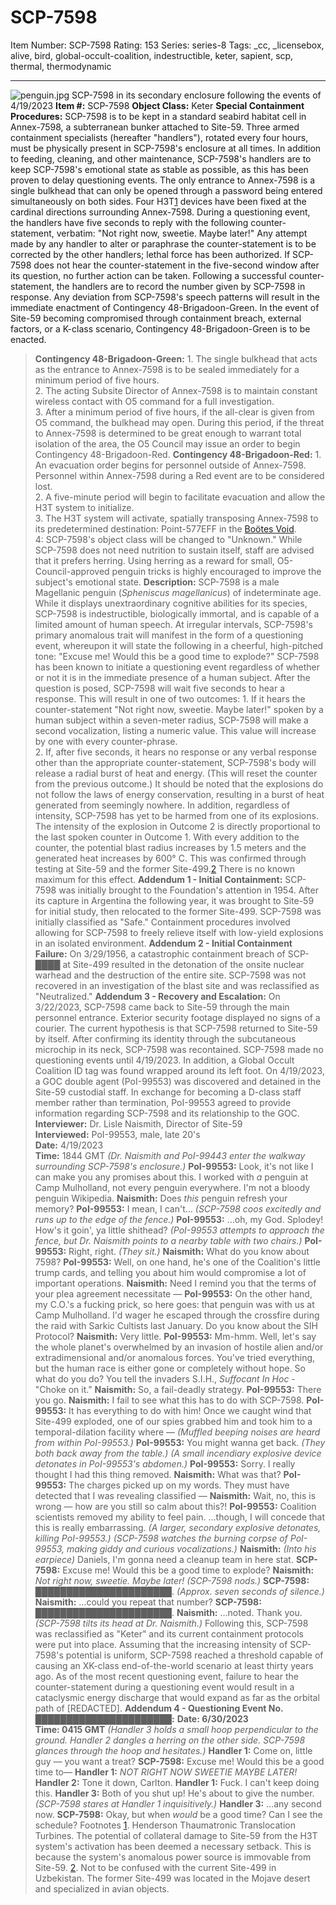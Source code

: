 # SCP-7598
Item Number: SCP-7598
Rating: 153
Series: series-8
Tags: _cc, _licensebox, alive, bird, global-occult-coalition, indestructible, keter, sapient, scp, thermal, thermodynamic

---

![penguin.jpg](https://scp-wiki.wdfiles.com/local--files/scp-7598/penguin.jpg)
SCP-7598 in its secondary enclosure following the events of 4/19/2023
**Item #:** SCP-7598
**Object Class:** Keter
**Special Containment Procedures:** SCP-7598 is to be kept in a standard seabird habitat cell in Annex-7598, a subterranean bunker attached to Site-59. Three armed containment specialists (hereafter "handlers"), rotated every four hours, must be physically present in SCP-7598's enclosure at all times. In addition to feeding, cleaning, and other maintenance, SCP-7598's handlers are to keep SCP-7598's emotional state as stable as possible, as this has been proven to delay questioning events.
The only entrance to Annex-7598 is a single bulkhead that can only be opened through a password being entered simultaneously on both sides. Four H3T[1](javascript:;) devices have been fixed at the cardinal directions surrounding Annex-7598.
During a questioning event, the handlers have five seconds to reply with the following counter-statement, verbatim: "Not right now, sweetie. Maybe later!" Any attempt made by any handler to alter or paraphrase the counter-statement is to be corrected by the other handlers; lethal force has been authorized.
If SCP-7598 does not hear the counter-statement in the five-second window after its question, no further action can be taken.
Following a successful counter-statement, the handlers are to record the number given by SCP-7598 in response.
Any deviation from SCP-7598's speech patterns will result in the immediate enactment of Contingency 48-Brigadoon-Green.
In the event of Site-59 becoming compromised through containment breach, external factors, or a K-class scenario, Contingency 48-Brigadoon-Green is to be enacted.
> **Contingency 48-Brigadoon-Green:**
> 1\. The single bulkhead that acts as the entrance to Annex-7598 is to be sealed immediately for a minimum period of five hours.  
>  2\. The acting Subsite Director of Annex-7598 is to maintain constant wireless contact with O5 command for a full investigation.  
>  3\. After a minimum period of five hours, if the all-clear is given from O5 command, the bulkhead may open.
> During this period, if the threat to Annex-7598 is determined to be great enough to warrant total isolation of the area, the O5 Council may issue an order to begin Contingency 48-Brigadoon-Red.
> **Contingency 48-Brigadoon-Red:**
> 1\. An evacuation order begins for personnel outside of Annex-7598. Personnel within Annex-7598 during a Red event are to be considered lost.  
>  2\. A five-minute period will begin to facilitate evacuation and allow the H3T system to initialize.  
>  3\. The H3T system will activate, spatially transposing Annex-7598 to its predetermined destination: Point-577EFF in the [Boötes Void](https://scp-wiki.wikidot.com/scp-3200).  
>  4: SCP-7598's object class will be changed to "Unknown."
While SCP-7598 does not need nutrition to sustain itself, staff are advised that it prefers herring. Using herring as a reward for small, O5-Council-approved penguin tricks is highly encouraged to improve the subject's emotional state.
**Description:** SCP-7598 is a male Magellanic penguin (_Spheniscus magellanicus_) of indeterminate age. While it displays unextraordinary cognitive abilities for its species, SCP-7598 is indestructible, biologically immortal, and is capable of a limited amount of human speech.
At irregular intervals, SCP-7598's primary anomalous trait will manifest in the form of a questioning event, whereupon it will state the following in a cheerful, high-pitched tone: "Excuse me! Would this be a good time to explode?"
SCP-7598 has been known to initiate a questioning event regardless of whether or not it is in the immediate presence of a human subject.
After the question is posed, SCP-7598 will wait five seconds to hear a response. This will result in one of two outcomes:
1\. If it hears the counter-statement "Not right now, sweetie. Maybe later!" spoken by a human subject within a seven-meter radius, SCP-7598 will make a second vocalization, listing a numeric value. This value will increase by one with every counter-phrase.  
2\. If, after five seconds, it hears no response or any verbal response other than the appropriate counter-statement, SCP-7598's body will release a radial burst of heat and energy. (This will reset the counter from the previous outcome.)
It should be noted that the explosions do not follow the laws of energy conservation, resulting in a burst of heat generated from seemingly nowhere. In addition, regardless of intensity, SCP-7598 has yet to be harmed from one of its explosions.
The intensity of the explosion in Outcome 2 is directly proportional to the last spoken counter in Outcome 1. With every addition to the counter, the potential blast radius increases by 1.5 meters and the generated heat increases by 600° C. This was confirmed through testing at Site-59 and the former Site-499.[2](javascript:;)
There is no known maximum for this effect.
**Addendum 1 - Initial Containment:** SCP-7598 was initially brought to the Foundation's attention in 1954. After its capture in Argentina the following year, it was brought to Site-59 for initial study, then relocated to the former Site-499.
SCP-7598 was initially classified as "Safe." Containment procedures involved allowing for SCP-7598 to freely relieve itself with low-yield explosions in an isolated environment.
**Addendum 2 - Initial Containment Failure:** On 3/29/1956, a catastrophic containment breach of SCP-████ at Site-499 resulted in the detonation of the onsite nuclear warhead and the destruction of the entire site. SCP-7598 was not recovered in an investigation of the blast site and was reclassified as "Neutralized."
**Addendum 3 - Recovery and Escalation:** On 3/22/2023, SCP-7598 came back to Site-59 through the main personnel entrance. Exterior security footage displayed no signs of a courier. The current hypothesis is that SCP-7598 returned to Site-59 by itself. After confirming its identity through the subcutaneous microchip in its neck, SCP-7598 was recontained. SCP-7598 made no questioning events until 4/19/2023.
In addition, a Global Occult Coalition ID tag was found wrapped around its left foot.
On 4/19/2023, a GOC double agent (PoI-99553) was discovered and detained in the Site-59 custodial staff. In exchange for becoming a D-class staff member rather than termination, PoI-99553 agreed to provide information regarding SCP-7598 and its relationship to the GOC.
> **Interviewer:** Dr. Lisle Naismith, Director of Site-59  
>  **Interviewed:** PoI-99553, male, late 20's  
>  **Date:** 4/19/2023  
>  **Time:** 1844 GMT
> <Begin Log>
> _(Dr. Naismith and PoI-99443 enter the walkway surrounding SCP-7598's enclosure.)_
> **PoI-99553:** Look, it's not like I can make you any promises about this. I worked with _a_ penguin at Camp Mulholland, not every penguin everywhere. I'm not a bloody penguin Wikipedia.
> **Naismith:** Does _this_ penguin refresh your memory?
> **PoI-99553:** I mean, I can't…
> _(SCP-7598 coos excitedly and runs up to the edge of the fence.)_
> **PoI-99553:** …oh, my God. Splodey! How's it goin', ya little shithead?
> _(PoI-99553 attempts to approach the fence, but Dr. Naismith points to a nearby table with two chairs.)_
> **PoI-99553:** Right, right.
> _(They sit.)_
> **Naismith:** What do you know about 7598?
> **PoI-99553:** Well, on one hand, he's one of the Coalition's little trump cards, and telling you about him would compromise a lot of important operations.
> **Naismith:** Need I remind you that the terms of your plea agreement necessitate —
> **PoI-99553:** On the other hand, my C.O.'s a fucking prick, so here goes: that penguin was with us at Camp Mulholland. I'd wager he escaped through the crossfire during the raid with Sarkic Cultists last January. Do you know about the SIH Protocol?
> **Naismith:** Very little.
> **PoI-99553:** Mm-hmm. Well, let's say the whole planet's overwhelmed by an invasion of hostile alien and/or extradimensional and/or anomalous forces. You've tried everything, but the human race is either gone or completely without hope. So what do you do? You tell the invaders S.I.H., _Suffocant In Hoc_ \- "Choke on it."
> **Naismith:** So, a fail-deadly strategy.
> **PoI-99553:** There you go.
> **Naismith:** I fail to see what this has to do with SCP-7598.
> **PoI-99553:** It has everything to do with him! Once we caught wind that Site-499 exploded, one of our spies grabbed him and took him to a temporal-dilation facility where —
> _(Muffled beeping noises are heard from within PoI-99553.)_
> **PoI-99553:** You might wanna get back.
> _(They both back away from the table.)_
> _(A small incendiary explosive device detonates in PoI-99553's abdomen.)_
> **PoI-99553:** Sorry. I really thought I had this thing removed.
> **Naismith:** What was that?
> **PoI-99553:** The charges picked up on my words. They must have detected that I was revealing classified —
> **Naismith:** Wait, no, this is wrong — how are you still so calm about this?!
> **PoI-99553:** Coalition scientists removed my ability to feel pain. …though, I will concede that this is really embarrassing.
> _(A larger, secondary explosive detonates, killing PoI-99553.)_
> _(SCP-7598 watches the burning corpse of PoI-99553, making giddy and curious vocalizations.)_
> **Naismith:** _(Into his earpiece)_ Daniels, I'm gonna need a cleanup team in here stat.
> **SCP-7598:** Excuse me! Would this be a good time to explode?
> **Naismith:** _Not right now, sweetie. Maybe later!_
> _(SCP-7598 nods.)_
> **SCP-7598:** ██████████████████████.
> _(Approx. seven seconds of silence.)_
> **Naismith:** …could you repeat that number?
> **SCP-7598:** ██████████████████████.
> **Naismith:** …noted. Thank you.
> _(SCP-7598 tilts its head at Dr. Naismith.)_
> <End Log>
Following this, SCP-7598 was reclassified as "Keter" and its current containment protocols were put into place.
Assuming that the increasing intensity of SCP-7598's potential is uniform, SCP-7598 reached a threshold capable of causing an XK-class end-of-the-world scenario at least thirty years ago. As of the most recent questioning event, failure to hear the counter-statement during a questioning event would result in a cataclysmic energy discharge that would expand as far as the orbital path of [REDACTED].
**Addendum 4 - Questioning Event No. ██████████████████████:**
> **Date: 6/30/2023**  
>  **Time: 0415 GMT**
> <Begin Log>
> _(Handler 3 holds a small hoop perpendicular to the ground. Handler 2 dangles a herring on the other side. SCP-7598 glances through the hoop and hesitates.)_
> **Handler 1:** Come on, little guy — you want a treat?
> **SCP-7598:** Excuse me! Would this be a good time to—
> **Handler 1:** _NOT RIGHT NOW SWEETIE MAYBE LATER!_
> **Handler 2:** Tone it down, Carlton.
> **Handler 1:** Fuck. I can't keep doing this.
> **Handler 3:** Both of you shut up! He's about to give the number.
> _(SCP-7598 stares at Handler 1 inquisitively.)_
> **Handler 3:** …any second now.
> **SCP-7598:** Okay, but when _would_ be a good time? Can I see the schedule?
> <End Log>
Footnotes
[1](javascript:;). Henderson Thaumatronic Translocation Turbines. The potential of collateral damage to Site-59 from the H3T system's activation has been deemed a necessary setback. This is because the system's anomalous power source is immovable from Site-59.
[2](javascript:;). Not to be confused with the current Site-499 in Uzbekistan. The former Site-499 was located in the Mojave desert and specialized in avian objects.